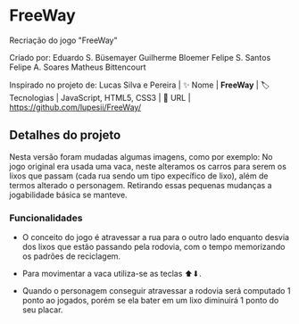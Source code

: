 # FreeWay

Recriação do jogo "FreeWay"

Criado por: Eduardo S. Büsemayer
            Guilherme Bloemer
            Felipe S. Santos
            Felipe A. Soares
            Matheus Bittencourt

Inspirado no projeto de: Lucas Silva e Pereira
| :sparkles: Nome        | **FreeWay**
| :label: Tecnologias | JavaScript, HTML5, CSS3
| :rocket: URL | https://github.com/lupesii/FreeWay/

## Detalhes do projeto

Nesta versão foram mudadas algumas imagens, como por exemplo: No jogo original era usada uma vaca, neste alteramos os carros para serem os lixos que passam (cada rua sendo um tipo expecífico de lixo), além de termos alterado o personagem. Retirando essas pequenas mudanças a jogabilidade básica se manteve.

### Funcionalidades

* O conceito do jogo é atravessar a rua para o outro lado enquanto desvia dos lixos que estão passando pela rodovia, com o tempo memorizando os padrões de reciclagem.

* Para movimentar a vaca utiliza-se as teclas ⬆⬇.

* Quando o personagem conseguir atravessar a rodovia será computado 1 ponto ao jogados, porém se ela bater em um lixo diminuirá 1 ponto do seu placar.